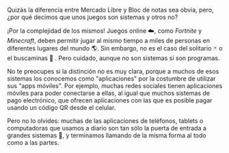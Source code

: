 Quizás la diferencia entre Mercado Libre y Bloc de notas sea obvia, pero, ¿por qué decimos que unos juegos son sistemas y otros no?

¡Por la complejidad de los mismos! Juegos online :cloud:, como _Fortnite_ y _Minecraft_, deben permitir jugar al mismo tiempo a miles de personas en diferentes lugares del mundo :earth_americas:. Sin embargo, no es el caso del solitario :black_joker: o el buscaminas :triangular_flag_on_post: . Pero cuidado, aunque no son sistemas sí son programas. 

No te preocupes si la distinción no es muy clara, porque a muchos de esos sistemas los conocemos como "aplicaciones" por la costumbre de utilizar sus "apps móviles". Por ejemplo, muchas redes sociales tienen aplicaciones móviles para poder conectarse a ellas, al igual que muchos sistemas de pago electrónico, que ofrecen aplicaciones con las que es posible pagar usando un código QR desde el celular. 

Pero no lo olvides: muchas de las aplicaciones de teléfonos, tablets o computadoras que usamos a diario son tan sólo la puerta de entrada a grandes sistemas :door:, y terminamos llamando de la misma forma al todo como a las partes.